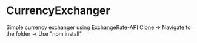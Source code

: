 # CurrencyExchanger
Simple currency exchanger using ExchangeRate-API
Clone -> Navigate to the folder -> Use "npm install" 
